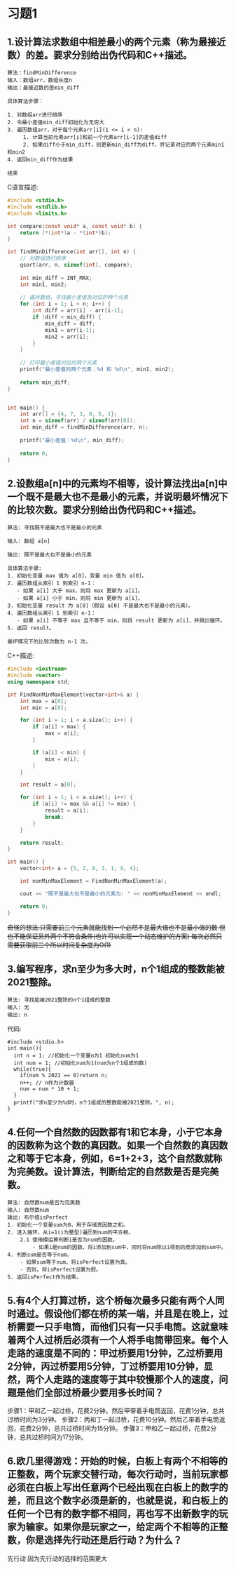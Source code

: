 # 习题1

## 1.设计算法求数组中相差最小的两个元素（称为最接近数）的差。要求分别给出伪代码和C++描述。

```text
算法：findMinDifference
输入：数组arr，数组长度n
输出：最接近数的差min_diff

具体算法步骤：

1. 对数组arr进行排序
2. 令最小差值min_diff初始化为无穷大
3. 遍历数组arr，对于每个元素arr[i](1 <= i < n):
     1. 计算当前元素arr[i]和前一个元素arr[i-1]的差值diff
     2. 如果diff小于min_diff，则更新min_diff为diff，并记录对应的两个元素min1和min2
4. 返回min_diff作为结果

结束
```

C语言描述:

```c
#include <stdio.h>
#include <stdlib.h>
#include <limits.h>

int compare(const void* a, const void* b) {
    return (*(int*)a - *(int*)b);
}

int findMinDifference(int arr[], int n) {
    // 对数组进行排序
    qsort(arr, n, sizeof(int), compare);
    
    int min_diff = INT_MAX;
    int min1, min2;
    
    // 遍历数组，寻找最小差值及对应的两个元素
    for (int i = 1; i < n; i++) {
        int diff = arr[i] - arr[i-1];
        if (diff < min_diff) {
            min_diff = diff;
            min1 = arr[i-1];
            min2 = arr[i];
        }
    }
    
    // 打印最小差值对应的两个元素
    printf("最小差值的两个元素：%d 和 %d\n", min1, min2);
    
    return min_diff;
}


int main() {
    int arr[] = {4, 7, 3, 9, 5, 1};
    int n = sizeof(arr) / sizeof(arr[0]);
    int min_diff = findMinDifference(arr, n);
    
    printf("最小差值：%d\n", min_diff);
    
    return 0;
}
```

## 2.设数组a[n]中的元素均不相等，设计算法找出a[n]中一个既不是最大也不是最小的元素，并说明最坏情况下的比较次数。要求分别给出伪代码和C++描述。
>

```text
算法: 寻找既不是最大也不是最小的元素

输入: 数组 a[n]

输出: 既不是最大也不是最小的元素

具体算法步骤:
1. 初始化变量 max 值为 a[0]，变量 min 值为 a[0]。
2. 遍历数组从索引 1 到索引 n-1：
   - 如果 a[i] 大于 max，则将 max 更新为 a[i]。
   - 如果 a[i] 小于 min，则将 min 更新为 a[i]。
3. 初始化变量 result 为 a[0]（假设 a[0] 不是最大也不是最小的元素）。
4. 遍历数组从索引 1 到索引 n-1：
   - 如果 a[i] 不等于 max 且不等于 min，则将 result 更新为 a[i]，并跳出循环。
5. 返回 result。
 
最坏情况下的比较次数为 n-1 次。

```

C++描述:

```cpp
#include <iostream>
#include <vector>
using namespace std;

int FindNonMinMaxElement(vector<int>& a) {
    int max = a[0];
    int min = a[0];

    for (int i = 1; i < a.size(); i++) {
        if (a[i] > max) {
            max = a[i];
        }

        if (a[i] < min) {
            min = a[i];
        }
    }

    int result = a[0];

    for (int i = 1; i < a.size(); i++) {
        if (a[i] != max && a[i] != min) {
            result = a[i];
            break;
        }
    }

    return result;
}

int main() {
    vector<int> a = {5, 2, 8, 3, 1, 9, 4};

    int nonMinMaxElement = FindNonMinMaxElement(a);

    cout << "既不是最大也不是最小的元素为: " << nonMinMaxElement << endl;

    return 0;
}
```

~~奇怪的想法:只需要前三个元素就能找到一个必然不是最大值也不是最小值的数 但也不能保证另外两个不符合条件(也许可以实现一个动态维护的方案) 每次必然只需要获取前三个所以时间复杂度为O(1)~~

## 3.编写程序，求n至少为多大时，n个1组成的整数能被2021整除。

>

```text
算法: 寻找能被2021整除的n个1组成的整数
输入: 无
输出: n
```

代码:

```
#include <stdio.h>
int main(){
  int n = 1; //初始化一个变量n为1 初始化num为1
  int num = 1; //初始化num为1(num为n个1组成的数)
  while(true){
    if(num % 2021 == 0)return n;
    n++; // n作为计数器
    num = num * 10 + 1;
  }
  printf("求n至少为%d时，n个1组成的整数能被2021整除。", n);
}
```

## 4.任何一个自然数的因数都有1和它本身，小于它本身的因数称为这个数的真因数。如果一个自然数的真因数之和等于它本身，例如，6=1+2+3，这个自然数就称为完美数。设计算法，判断给定的自然数是否是完美数。

```
算法: 自然数num是否为完美数
输入: 自然数num
输出: 布尔值isPerfect
1. 初始化一个变量sum为0，用于存储真因数之和。
2. 进入循环，从i=1(i为整型)遍历到num的平方根。
    2.1 使用模运算判断i是否为num的因数。
        - 如果i是num的因数，将i添加到sum中，同时将num除以i得到的商添加到sum中。
4. 判断sum是否等于num。
    - 如果sum等于num，将isPerfect设置为真。
    - 否则，将isPerfect设置为假。
5. 返回isPerfect作为结果。
```

## 5.有4个人打算过桥，这个桥每次最多只能有两个人同时通过。假设他们都在桥的某一端，并且是在晚上，过桥需要一只手电筒，而他们只有一只手电筒。这就意味着两个人过桥后必须有一个人将手电筒带回来。每个人走路的速度是不同的：甲过桥要用1分钟，乙过桥要用2分钟，丙过桥要用5分钟，丁过桥要用10分钟，显然，两个人走路的速度等于其中较慢那个人的速度，问题是他们全部过桥最少要用多长时间？
>
步骤1：甲和乙一起过桥，花费2分钟。然后甲带着手电筒返回，花费1分钟，总共过桥时间为3分钟。
步骤2：丙和丁一起过桥，花费10分钟。然后乙带着手电筒返回，花费2分钟，总共过桥时间为15分钟。
步骤3：甲和乙一起过桥，花费2分钟，总共过桥时间为17分钟。

## 6.欧几里得游戏：开始的时候，白板上有两个不相等的正整数，两个玩家交替行动，每次行动时，当前玩家都必须在白板上写出任意两个已经出现在白板上的数字的差，而且这个数字必须是新的，也就是说，和白板上的任何一个已有的数字都不相同，再也写不出新数字的玩家为输家。如果你是玩家之一，给定两个不相等的正整数，你是选择先行动还是后行动？为什么？
>
先行动 因为先行动的选择的范围更大
